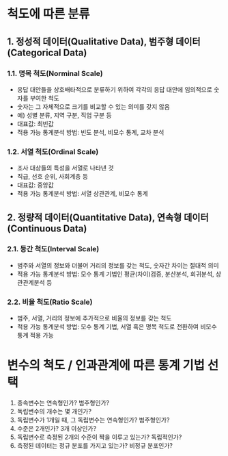 # 척도에 따른 분류
## 1. 정성적 데이터(Qualitative Data), 범주형 데이터(Categorical Data)
### 1.1. 명목 척도(Norminal Scale)
* 응답 대안들을 상호배타적으로 분류하기 위하여 각각의 응답 대안에 임의적으로 숫자를 부여한 척도
* 숫자는 그 자체적으로 크기를 비교할 수 있는 의미를 갖지 않음
* 예) 성별 분류, 지역 구분, 직업 구분 등
* 대표값: 최빈값
* 적용 가능 통계분석 방법: 빈도 분석, 비모수 통계, 교차 분석

### 1.2. 서열 척도(Ordinal Scale)
* 조사 대상들의 특성을 서열로 나타낸 것
* 직급, 선호 순위, 사회계층 등
* 대표값: 중앙값
* 적용 가능 통계분석 방법: 서열 상관관계, 비모수 통계

## 2. 정량적 데이터(Quantitative Data), 연속형 데이터(Continuous Data)
### 2.1. 등간 척도(Interval Scale)
* 범주와 서열의 정보와 더불어 거리의 정보를 갖는 척도, 숫자간 차이는 절대적 의미
* 적용 가능 통계분석 방법: 모수 통계 기법인 평균(차이)검증, 분산분석, 회귀분석, 상관관계분석 등

### 2.2. 비율 척도(Ratio Scale)
* 범주, 서열, 거리의 정보에 추가적으로 비율의 정보를 갖는 척도
* 적용 가능 통계분석 방법: 모수 통계 기법, 서열 혹은 명목 척도로 전환하여 비모수 통계 적용 가능





# 변수의 척도 / 인과관계에 따른 통계 기법 선택
1. 종속변수는 연속형인가? 범주형인가?
2. 독립변수의 개수는 몇 개인가?
3. 독립변수가 1개일 때, 그 독립변수는 연속형인가? 범주형인가?
4. 수준은 2개인가? 3개 이상인가?
5. 독립변수로 측정된 2개의 수준이 짝을 이루고 있는가? 독립적인가?
6. 측정된 데이터는 정규 분포를 가지고 있는가? 비정규 분포인가?


